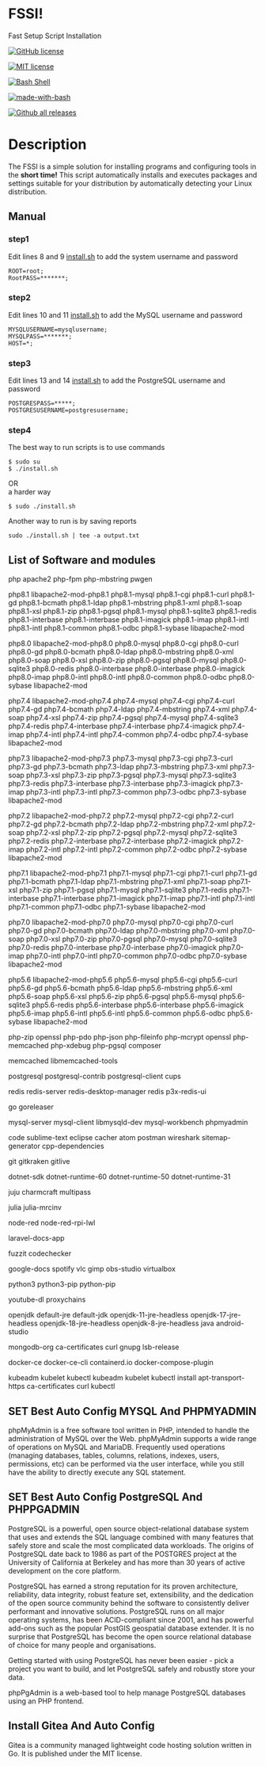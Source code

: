 
#  FSSI!
Fast Setup Script Installation

[![GitHub license](https://img.shields.io/github/license/Naereen/StrapDown.js.svg)](https://github.com/Naereen/StrapDown.js/blob/master/LICENSE)

[![MIT license](https://img.shields.io/badge/License-MIT-blue.svg)](https://lbesson.mit-license.org/)

[![Bash Shell](https://badges.frapsoft.com/bash/v1/bash.png?v=103)](https://github.com/ellerbrock/open-source-badges/)

[![made-with-bash](https://img.shields.io/badge/Made%20with-Bash-1f425f.svg)](https://www.gnu.org/software/bash/)

[![Github all releases](https://img.shields.io/github/downloads/Naereen/StrapDown.js/total.svg)](https://GitHub.com/Naereen/StrapDown.js/releases/)

# Description
The FSSI is a simple solution for installing programs and configuring tools in the  **short time!**
This script automatically installs and executes packages and settings suitable for your distribution by automatically detecting your Linux distribution.

## Manual
### step1
Edit lines 8 and 9 [install.sh](https://github.com/khaliilii/FSSI/blob/main/install.sh "install.sh") to add the system username and password
```command
ROOT=root;
RootPASS=*******;
```
### step2
Edit lines 10 and 11 [install.sh](https://github.com/khaliilii/FSSI/blob/main/install.sh "install.sh") to add the MySQL username and password
```command
MYSQLUSERNAME=mysqlusername;
MYSQLPASS=*******;
HOST=*;
```
### step3
Edit lines 13 and 14 [install.sh](https://github.com/khaliilii/FSSI/blob/main/install.sh "install.sh") to add the PostgreSQL username and password
```command
POSTGRESPASS=*****;
POSTGRESUSERNAME=postgresusername;
```
### step4
The best way to run scripts is to use commands
```command
$ sudo su
$ ./install.sh
```
OR  
a harder way
```command
$ sudo ./install.sh
```
Another way to run is by saving reports
```command
sudo ./install.sh | tee -a output.txt
```
## List of Software and modules
php apache2 php-fpm php-mbstring pwgen 

php8.1 libapache2-mod-php8.1 php8.1-mysql php8.1-cgi php8.1-curl php8.1-gd php8.1-bcmath php8.1-ldap php8.1-mbstring php8.1-xml php8.1-soap php8.1-xsl php8.1-zip php8.1-pgsql php8.1-mysql php8.1-sqlite3 php8.1-redis php8.1-interbase php8.1-interbase php8.1-imagick php8.1-imap php8.1-intl php8.1-intl php8.1-common php8.1-odbc php8.1-sybase libapache2-mod

php8.0 libapache2-mod-php8.0 php8.0-mysql php8.0-cgi php8.0-curl php8.0-gd php8.0-bcmath php8.0-ldap php8.0-mbstring php8.0-xml php8.0-soap php8.0-xsl php8.0-zip php8.0-pgsql php8.0-mysql php8.0-sqlite3 php8.0-redis php8.0-interbase php8.0-interbase php8.0-imagick php8.0-imap php8.0-intl php8.0-intl php8.0-common php8.0-odbc php8.0-sybase libapache2-mod

php7.4 libapache2-mod-php7.4 php7.4-mysql php7.4-cgi php7.4-curl php7.4-gd php7.4-bcmath php7.4-ldap php7.4-mbstring php7.4-xml php7.4-soap php7.4-xsl php7.4-zip php7.4-pgsql php7.4-mysql php7.4-sqlite3 php7.4-redis php7.4-interbase php7.4-interbase php7.4-imagick php7.4-imap php7.4-intl php7.4-intl php7.4-common php7.4-odbc php7.4-sybase libapache2-mod

php7.3 libapache2-mod-php7.3 php7.3-mysql php7.3-cgi php7.3-curl php7.3-gd php7.3-bcmath php7.3-ldap php7.3-mbstring php7.3-xml php7.3-soap php7.3-xsl php7.3-zip php7.3-pgsql php7.3-mysql php7.3-sqlite3 php7.3-redis php7.3-interbase php7.3-interbase php7.3-imagick php7.3-imap php7.3-intl php7.3-intl php7.3-common php7.3-odbc php7.3-sybase libapache2-mod

php7.2 libapache2-mod-php7.2 php7.2-mysql php7.2-cgi php7.2-curl php7.2-gd php7.2-bcmath php7.2-ldap php7.2-mbstring php7.2-xml php7.2-soap php7.2-xsl php7.2-zip php7.2-pgsql php7.2-mysql php7.2-sqlite3 php7.2-redis php7.2-interbase php7.2-interbase php7.2-imagick php7.2-imap php7.2-intl php7.2-intl php7.2-common php7.2-odbc php7.2-sybase libapache2-mod

php7.1 libapache2-mod-php7.1 php7.1-mysql php7.1-cgi php7.1-curl php7.1-gd php7.1-bcmath php7.1-ldap php7.1-mbstring php7.1-xml php7.1-soap php7.1-xsl php7.1-zip php7.1-pgsql php7.1-mysql php7.1-sqlite3 php7.1-redis php7.1-interbase php7.1-interbase php7.1-imagick php7.1-imap php7.1-intl php7.1-intl php7.1-common php7.1-odbc php7.1-sybase libapache2-mod

php7.0 libapache2-mod-php7.0 php7.0-mysql php7.0-cgi php7.0-curl php7.0-gd php7.0-bcmath php7.0-ldap php7.0-mbstring php7.0-xml php7.0-soap php7.0-xsl php7.0-zip php7.0-pgsql php7.0-mysql php7.0-sqlite3 php7.0-redis php7.0-interbase php7.0-interbase php7.0-imagick php7.0-imap php7.0-intl php7.0-intl php7.0-common php7.0-odbc php7.0-sybase libapache2-mod

php5.6 libapache2-mod-php5.6 php5.6-mysql php5.6-cgi php5.6-curl php5.6-gd php5.6-bcmath php5.6-ldap php5.6-mbstring php5.6-xml php5.6-soap php5.6-xsl php5.6-zip php5.6-pgsql php5.6-mysql php5.6-sqlite3 php5.6-redis php5.6-interbase php5.6-interbase php5.6-imagick php5.6-imap php5.6-intl php5.6-intl php5.6-common php5.6-odbc php5.6-sybase libapache2-mod

php-zip openssl php-pdo php-json php-fileinfo php-mcrypt openssl php-memcached php-xdebug php-pgsql composer

memcached libmemcached-tools

postgresql postgresql-contrib postgresql-client cups

redis redis-server redis-desktop-manager redis p3x-redis-ui 

go goreleaser

mysql-server mysql-client libmysqld-dev mysql-workbench phpmyadmin

code sublime-text eclipse cacher atom postman wireshark sitemap-generator cpp-dependencies

git gitkraken gitlive

dotnet-sdk dotnet-runtime-60 dotnet-runtime-50 dotnet-runtime-31

juju charmcraft multipass

julia julia-mrcinv

node-red node-red-rpi-lwl

laravel-docs-app

fuzzit codechecker

google-docs spotify vlc gimp obs-studio virtualbox

python3 python3-pip python-pip

youtube-dl proxychains

openjdk default-jre default-jdk openjdk-11-jre-headless openjdk-17-jre-headless openjdk-18-jre-headless openjdk-8-jre-headless java android-studio

mongodb-org ca-certificates curl gnupg lsb-release

docker-ce docker-ce-cli containerd.io docker-compose-plugin

kubeadm kubelet kubectl kubeadm kubelet kubectl install apt-transport-https ca-certificates curl kubectl

## SET ‌Best Auto Config MYSQL And PHPMYADMIN

 phpMyAdmin is a free software tool written in PHP, intended to handle the administration of MySQL over the Web. phpMyAdmin supports a wide range of operations on MySQL and MariaDB. Frequently used operations (managing databases, tables, columns, relations, indexes, users, permissions, etc) can be performed via the user interface, while you still have the ability to directly execute any SQL statement. 
 
## SET ‌Best Auto Config PostgreSQL And PHPPGADMIN
PostgreSQL is a powerful, open source object-relational database system that uses and extends the SQL language combined with many features that safely store and scale the most complicated data workloads. The origins of PostgreSQL date back to 1986 as part of the POSTGRES project at the University of California at Berkeley and has more than 30 years of active development on the core platform.

PostgreSQL has earned a strong reputation for its proven architecture, reliability, data integrity, robust feature set, extensibility, and the dedication of the open source community behind the software to consistently deliver performant and innovative solutions. PostgreSQL runs on all major operating systems, has been ACID-compliant since 2001, and has powerful add-ons such as the popular PostGIS geospatial database extender. It is no surprise that PostgreSQL has become the open source relational database of choice for many people and organisations.

Getting started with using PostgreSQL has never been easier - pick a project you want to build, and let PostgreSQL safely and robustly store your data.

phpPgAdmin is a web-based tool to help manage PostgreSQL databases using an PHP frontend. 

## Install Gitea And Auto Config 

 Gitea is a community managed lightweight code hosting solution written in Go. It is published under the MIT license. 
